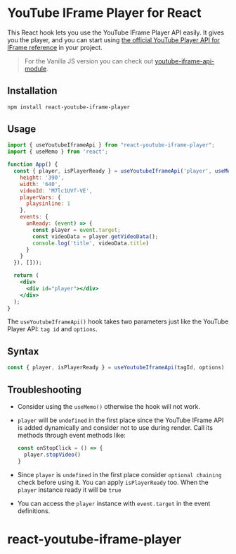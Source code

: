 # YouTube IFrame Player for React

This React hook lets you use the YouTube IFrame Player API easily. It gives you the player, and you can start using [the official YouTube Player API for IFrame reference](https://developers.google.com/youtube/iframe_api_reference) in your project.

> For the Vanilla JS version you can check out [youtube-iframe-api-module](https://github.com/grafikri/youtube-iframe-api-module).

## Installation

```bash
npm install react-youtube-iframe-player
```

## Usage

```jsx
import { useYoutubeIframeApi } from "react-youtube-iframe-player";
import { useMemo } from 'react';

function App() {
  const { player, isPlayerReady } = useYoutubeIframeApi('player', useMemo(() => ({
    height: '390',
    width: '640',
    videoId: 'M7lc1UVf-VE',
    playerVars: {
      playsinline: 1
    },
    events: {
      onReady: (event) => {
        const player = event.target;
        const videoData = player.getVideoData();
        console.log('title', videoData.title)
      }
    }
  }), []));

  return (
    <div>
      <div id="player"></div>
    </div>
  );
}
```

The `useYoutubeIframeApi()` hook takes two parameters just like the YouTube Player API: `tag id` and `options`.


## Syntax
```js
const { player, isPlayerReady } = useYoutubeIframeApi(tagId, options)
```

## Troubleshooting

* Consider using the `useMemo()` otherwise the hook will not work.
* `player` will be `undefined` in the first place since the YouTube IFrame API is added dynamically and consider not to use during render. Call its methods through event methods like:

  ```js
  const onStopClick = () => {
    player.stopVideo()
  }
  ```

* Since `player` is `undefined` in the first place consider `optional chaining` check before using it. You can apply `isPlayerReady` too. When the `player` instance ready it will be `true`
* You can access the `player` instance with `event.target` in the event definitions.

# react-youtube-iframe-player
